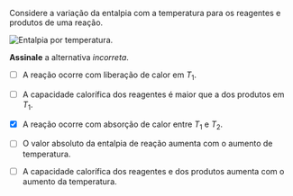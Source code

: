 Considere a variação da entalpia com a temperatura para os reagentes e produtos de uma reação.

![Entalpia por temperatura.](2A41-1P.svg)

**Assinale** a alternativa *incorreta*.

- [ ] A reação ocorre com liberação de calor em $T_1$.
- [ ] A capacidade calorífica dos reagentes é maior que a dos produtos em $T_1$.
- [x] A reação ocorre com absorção de calor entre $T_1$ e $T_2$.
- [ ] O valor absoluto da entalpia de reação aumenta com o aumento de temperatura.
- [ ] A capacidade calorífica dos reagentes e dos produtos aumenta com o aumento da temperatura.   

